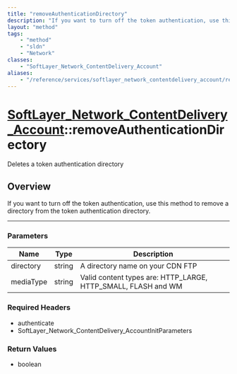 ```yaml
---
title: "removeAuthenticationDirectory"
description: "If you want to turn off the token authentication, use this method to remove a directory from the token authentication di... "
layout: "method"
tags:
    - "method"
    - "sldn"
    - "Network"
classes:
    - "SoftLayer_Network_ContentDelivery_Account"
aliases:
    - "/reference/services/softlayer_network_contentdelivery_account/removeAuthenticationDirectory"
---
```

# [SoftLayer_Network_ContentDelivery_Account](/reference/services/SoftLayer_Network_ContentDelivery_Account)::removeAuthenticationDirectory

Deletes a token authentication directory


## Overview 
If you want to turn off the token authentication, use this method to remove a directory from the token authentication directory. 

-----

### Parameters 
|Name | Type | Description |
| --- | --- | --- |
|directory| string| A directory name on your CDN FTP|
|mediaType| string| Valid content types are: HTTP_LARGE, HTTP_SMALL, FLASH and WM|


### Required Headers
* authenticate
* SoftLayer_Network_ContentDelivery_AccountInitParameters


### Return Values
* boolean




